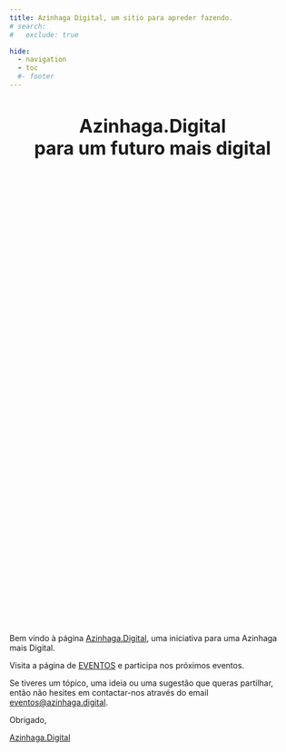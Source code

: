 ```yaml
---
title: Azinhaga Digital, um sitio para apreder fazendo.
# search:
#   exclude: true

hide:
  - navigation
  - toc
  #- footer
---
```


<style>
  body {
      /*background-image: url("/assets/images/background/close-up-of-green-leaves-on-blurred-leaf-background-free-photo.jpeg");*/
      /*background-color: #cccccc;*/
      /*background-position: center;*/
      /*background-repeat: no-repeat;*/
      /*background-size: cover;*/
      /*-webkit-backdrop-filter: blur(5px);*/
      /*backdrop-filter: blur(8px);*/
  }

  .hero-image {
      background-image: url("/assets/images/background/azinhaga-river-and-boats.jpeg");
          /*# image source http://www.eugostodesantarem.pt/*/
      height: 20vh;
      background-position: center;
      background-repeat: no-repeat;
      background-size: cover;
      position: relative;
      /*background-color: rgba(155, 155, 155, 0.1);*/
      /*webkit-backdrop-filter: blur(5px);*/
      /*backdrop-filter: blur(8px);*/

  }

  .hero-text {
      text-align: center;
      /*position: absolute;*/
      /*top: 50%;*/
      /*left: 50%;*/
      /*transform: translate(-50%, -50%);*/
  }
</style>

<div class="hero-text">
    <h1 style="font-size:2.0rem;">
        <strong>Azinhaga.Digital</strong><br>
        para um futuro mais digital</h1>
</div>

<div class="hero-image"></div>

Bem vindo à página [Azinhaga.Digital](https://azinhaga.digital/), uma iniciativa para uma Azinhaga mais Digital.

Visita a página de [EVENTOS](/eventos/) e participa nos próximos eventos.

Se tiveres um tópico, uma ideia ou uma sugestão que queras partilhar, então não hesites em contactar-nos através do email [eventos@azinhaga.digital](mailto:eventos@azinhaga.digital).

Obrigado,

[Azinhaga.Digital](https://azinhaga.digital)
